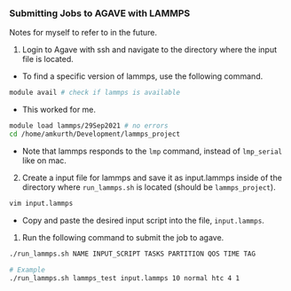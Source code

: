 ### Submitting Jobs to AGAVE with LAMMPS

Notes for myself to refer to in the future.

1. Login to Agave with ssh and navigate to the directory where the input file is located.

- To find a specific version of lammps, use the following command.
```bash 
module avail # check if lammps is available 
```

- This worked for me.
```bash
module load lammps/29Sep2021 # no errors
cd /home/amkurth/Development/lammps_project
```
- Note that lammps responds to the `lmp` command, instead of `lmp_serial` like on mac.

2. Create a input file for lammps and save it as input.lammps inside of the directory where `run_lammps.sh` is located (should be `lammps_project`). 

```bash
vim input.lammps
```
   - Copy and paste the desired input script into the file, `input.lammps`.

1. Run the following command to submit the job to agave. 

```bash
./run_lammps.sh NAME INPUT_SCRIPT TASKS PARTITION QOS TIME TAG

# Example
./run_lammps.sh lammps_test input.lammps 10 normal htc 4 1
```


